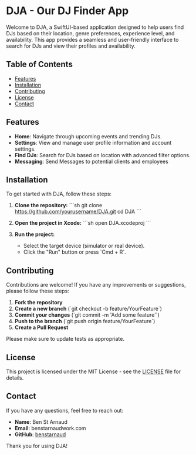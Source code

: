 # DJA - Our DJ Finder App

Welcome to DJA, a SwiftUI-based application designed to help users find DJs based on their location, genre preferences, experience level, and availability. This app provides a seamless and user-friendly interface to search for DJs and view their profiles and availability.

## Table of Contents
- [Features](#features)
- [Installation](#installation)
- [Contributing](#contributing)
- [License](#license)
- [Contact](#contact)

## Features
- **Home**: Navigate through upcoming events and trending DJs.
- **Settings**: View and manage user profile information and account settings.
- **Find DJs**: Search for DJs based on location with advanced filter options.
- **Messaging**: Send Messages to potential clients and employees

## Installation
To get started with DJA, follow these steps:

1. **Clone the repository:**
    \`\`\`sh
    git clone https://github.com/yourusername/DJA.git
    cd DJA
    \`\`\`

2. **Open the project in Xcode:**
    \`\`\`sh
    open DJA.xcodeproj
    \`\`\`

3. **Run the project:**
    - Select the target device (simulator or real device).
    - Click the "Run" button or press \`Cmd + R\`.

## Contributing
Contributions are welcome! If you have any improvements or suggestions, please follow these steps:

1. **Fork the repository**
2. **Create a new branch** (\`git checkout -b feature/YourFeature\`)
3. **Commit your changes** (\`git commit -m 'Add some feature'\`)
4. **Push to the branch** (\`git push origin feature/YourFeature\`)
5. **Create a Pull Request**

Please make sure to update tests as appropriate.

## License
This project is licensed under the MIT License - see the [LICENSE](LICENSE) file for details.

## Contact
If you have any questions, feel free to reach out:

- **Name**: Ben St Arnaud
- **Email**: benstarnaudwork.com
- **GitHub**: [benstarnaud](https://github.com/benstarnaud)

Thank you for using DJA!
